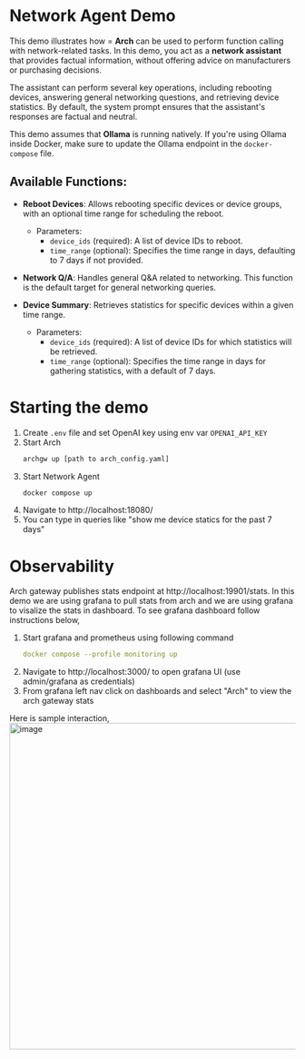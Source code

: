 # Network Agent Demo

This demo illustrates how = **Arch** can be used to perform function calling with network-related tasks. In this demo, you act as a **network assistant** that provides factual information, without offering advice on manufacturers or purchasing decisions.

The assistant can perform several key operations, including rebooting devices, answering general networking questions, and retrieving device statistics. By default, the system prompt ensures that the assistant's responses are factual and neutral.

This demo assumes that **Ollama** is running natively. If you're using Ollama inside Docker, make sure to update the Ollama endpoint in the `docker-compose` file.

## Available Functions:
- **Reboot Devices**: Allows rebooting specific devices or device groups, with an optional time range for scheduling the reboot.
  - Parameters:
    - `device_ids` (required): A list of device IDs to reboot.
    - `time_range` (optional): Specifies the time range in days, defaulting to 7 days if not provided.

- **Network Q/A**: Handles general Q&A related to networking. This function is the default target for general networking queries.

- **Device Summary**: Retrieves statistics for specific devices within a given time range.
  - Parameters:
    - `device_ids` (required): A list of device IDs for which statistics will be retrieved.
    - `time_range` (optional): Specifies the time range in days for gathering statistics, with a default of 7 days.


# Starting the demo
1. Create `.env` file and set OpenAI key using env var `OPENAI_API_KEY`
2. Start Arch
   ```sh
   archgw up [path to arch_config.yaml]
   ```
3. Start Network Agent
    ```sh
    docker compose up
   ```
3. Navigate to http://localhost:18080/
4. You can type in queries like "show me device statics for the past 7 days"


# Observability
Arch gateway publishes stats endpoint at http://localhost:19901/stats. In this demo we are using grafana to pull stats from
arch and we are using grafana to visalize the stats in dashboard. To see grafana dashboard follow instructions below,

1. Start grafana and prometheus using following command
   ```yaml
   docker compose --profile monitoring up
   ```
1. Navigate to http://localhost:3000/ to open grafana UI (use admin/grafana as credentials)
1. From grafana left nav click on dashboards and select "Arch" to view the arch gateway stats

Here is sample interaction,
<img width="575" alt="image" src="https://github.com/user-attachments/assets/25d40f46-616e-41ea-be8e-1623055c84ec">
